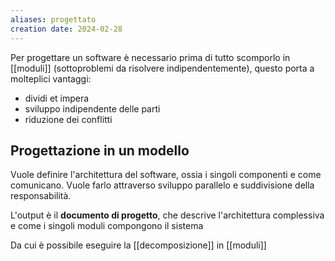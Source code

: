 ```yaml
---
aliases: progettato
creation date: 2024-02-28
---
```


Per progettare un software è necessario prima di tutto scomporlo in [[moduli]] (sottoproblemi da risolvere indipendentemente), questo porta a molteplici vantaggi:
- dividi et impera
- sviluppo indipendente delle parti
- riduzione dei conflitti


## Progettazione in un modello
Vuole definire l'architettura del software, ossia i singoli componenti e come comunicano. Vuole farlo attraverso sviluppo parallelo e suddivisione della responsabilità. 

L'output è il **documento di progetto**, che descrive l'architettura complessiva e come i singoli moduli compongono il sistema

Da cui è possibile eseguire la [[decomposizione]] in [[moduli]]